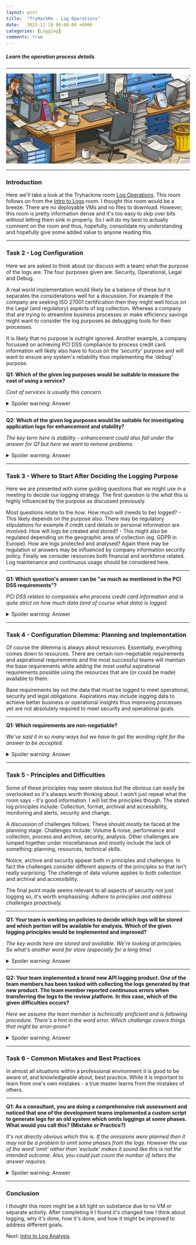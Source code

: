 ```yaml
---
layout: post
title:  "TryHackMe - Log Operations"
date:   2023-11-18 00:00:00 +0900
categories: [Logging]
comments: true
---
```


##### Learn the operation process details

---

<div> <img src="/images/logs2.jpeg" alt="Computer tech cartoon" /> </div>

---

### Introduction

Here we'll take a look at the Tryhackme room [Log Operations](https://tryhackme.com/room/logoperations). This room follows on from the [Intro to Logs](/THM-Intro-To-Logs/) room. I thought this room would be a breeze. There are no deployable VMs and no files to download. However, this room is pretty information dense and it's too easy to skip over bits without letting them sink in properly. So I will do my best to actually comment on the room and thus, hopefully, consolidate my understanding and hopefully give some added value to anyone reading this.

---

### Task 2 - Log Configuration

Here we are asked to think about (or discuss with a team) what the purpose of the logs are.  The four purposes given are: Security, Operational, Legal and Debug. 

A real world implementation would likely be a balance of these but it separates the considerations well for a discussion. For example if the company are seeking ISO 27001 certification then they might well focus on the Legal (and regulatory) aspects of log collection. Whereas a company that are trying to streamline business processes or make efficiency savings might want to consider the log purposes as debugging tools for their processes.  

It is likely that no purpose is outright ignored. Another example, a company focussed on achieving PCI DSS compliance to process credit card information will likely also have to focus on the *'security'* purpose and will want to ensure any system's reliability thus implementing the *'debug'* purpose.  

**Q1: Which of the given log purposes would be suitable to measure the cost of using a service?**

*Cost of services is usually this concern.*

<details>
  <summary>Spoiler warning: Answer</summary>
  operational
</details>

---

**Q2: Which of the given log purposes would be suitable for investigating application logs for enhancement and stability?**

*The key term here is stability - enhancement could also fall under the answer for Q1 but here we want to remove problems.*

<details>
  <summary>Spoiler warning: Answer</summary>
  debug
</details>

---

### Task 3 - Where to Start After Deciding the Logging Purpose

Here we are presented with some guiding questions that we might use in a meeting to decide our logging strategy. The first question is the *what* this is highly influenced by the purpose as discussed previously.

Most questions relate to the *how*. How much will (needs to be) logged? - This likely depends on the purpose also. There may be regulatory stipulations for example if credit card details or personal information are involved. How will logs be created and stored? - This might also be regulated depending on the geographic area of collection (eg. GDPR in Europe). How are logs protected and analysed? Again there may be regulation or answers may be influenced by company information security policy. Finally we consider resources both financial and workforce related. Log maintenance and continuous usage should be considered here.

---

**Q1: Which question's answer can be "as much as mentioned in the PCI DSS requirements"?**

*PCI DSS relates to companies who process credit card information and is quite strict on how much data (and of course what data) is logged.*

<details>
  <summary>Spoiler warning: Answer</summary>
  How much do you need to log?
</details>

---

### Task 4 - Configuration Dilemma: Planning and Implementation

Of course the dilemma is always about resources. Essentially, everything comes down to resources.  There are certain non-negotiable requirements and aspirational requirements and the most successful teams will maintain the base requirements while adding the most useful aspirational requirements possible using the resources that are (or could be made) available to them.

Base requirements lay out the data that must be logged to meet operational, security and legal obligations. Aspirations may include logging data to achieve better business or operational insights thus improving processes yet are not absolutely required to meet security and operational goals.

---

**Q1: Which requirements are non-negotiable?**

*We've said it in so many ways but we have to get the wording right for the answer to be accepted.*

<details>
  <summary>Spoiler warning: Answer</summary>
  operational and security requirements
</details>

---

### Task 5 - Principles and Difficulties

Some of these principles may seem obvious but the obvious can easily be overlooked so it's always worth thinking about. I won't just repeat what the room says - it's good information. I will list the principles though. The stated log principles include: Collection, format, archival and accessibility, monitoring and alerts, security and change.

A discussion of challenges follows. These should mostly be faced at the planning stage. Challenges include: Volume & noise, performance and collection, process and archive, security, analysis. Other challenges are lumped together under miscellaneous and mostly include the lack of something: planning, resources, technical skills.

Notice, archive and security appear both in principles and challenges. In fact the challenges consider different aspects of the principles so that isn't really surprising. The challenge of data volume applies to both collection and archival and accessibility.

The final point made seems relevant to all aspects of security not just logging so, it's worth emphasising: *Adhere to principles and address challenges proactively.*

---

**Q1: Your team is working on policies to decide which logs will be stored and which portion will be available for analysis. Which of the given logging principles would be implemented and improved?**

*The key words here are stored and available. We're looking at principles. So what's another word for store (especially for a long time)*

<details>
  <summary>Spoiler warning: Answer</summary>
  Archiving and Accessibility
</details>

---

**Q2: Your team implemented a brand new API logging product. One of the team members has been tasked with collecting the logs generated by that new product. The team member reported continuous errors when transferring the logs to the review platform. In this case, which of the given difficulties occurs?**

*Here we assume the team member is technically proficient and is following procedure. There's a hint in the word error. Which challenge covers things that might be error-prone?*

<details>
  <summary>Spoiler warning: Answer</summary>
  process and archive
</details>

---

### Task 6 - Common Mistakes and Best Practices

In almost all situations within a professional environment it is good to be aware of, and knowledgeable about, best practice. While it is important to learn from one's own mistakes - a true master learns from the mistakes of others.

---

**Q1: As a consultant, you are doing a comprehensive risk assessment and noticed that one of the development teams implemented a custom script to generate logs for an old system which omits loggings at some phases. What would you call this? (Mistake or Practice?)**

*It's not directly obvious which this is. If the omissions were planned then it may not be a problem to omit some phases from the logs. However the use of the word 'omit' rather than 'exclude' makes it sound like this is not the intended outcome. Also, you could just count the number of letters the answer requires.*

<details>
  <summary>Spoiler warning: Answer</summary>
  mistake
</details>

---

### Conclusion

I thought this room might be a bit light on substance due to no VM or separate activity. After completing it I found it's changed how I think about logging, why it's done, how it's done, and how it might be improved to address different goals.  

Next: [Intro to Log Analysis](https://tomnowell.github.io/THM-Intro-To-Log-Analysis/).
